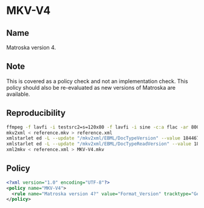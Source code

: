 # MKV-V4

## Name

Matroska version 4.

## Note

This is covered as a policy check and not an implementation check. This policy should also be re-evaluated as new versions of Matroska are available.

## Reproducibility

```sh
ffmpeg -f lavfi -i testsrc2=s=120x80 -f lavfi -i sine -c:a flac -ar 8000 -vframes 2 -c:v ffv1 -level 3 -c:a flac -g 1 -y reference.mkv
mkv2xml < reference.mkv > reference.xml
xmlstarlet ed -L --update "/mkv2xml/EBML/DocTypeVersion" --value 18446744073709551615 reference.xml
xmlstarlet ed -L --update "/mkv2xml/EBML/DocTypeReadVersion" --value 18446744073709551614 reference.xml
xml2mkv < reference.xml > MKV-V4.mkv
```

## Policy
```xml
<?xml version="1.0" encoding="UTF-8"?>
<policy name="MKV-V4">
  <rule name="Matroska version 4?" value="Format_Version" tracktype="General" occurrence="*" operator="=">4</rule>
</policy>
```
